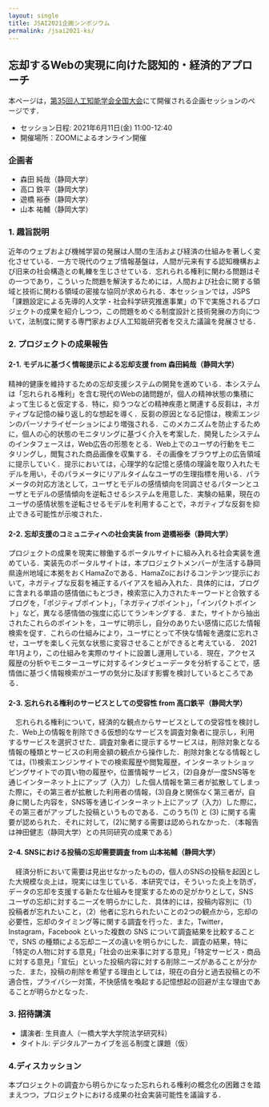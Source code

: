 ```yaml
---
layout: single
title: JSAI2021企画シンポジウム
permalink: /jsai2021-ks/
---
```


## 忘却するWebの実現に向けた認知的・経済的アプローチ
本ページは，[第35回人工知能学会全国大会](https://www.ai-gakkai.or.jp/jsai2021/)にて開催される企画セッションのページです．

* セッション日程: 2021年6月11日(金) 11:00-12:40
* 開催場所：ZOOMによるオンライン開催

### 企画者
* 森田 純哉（静岡大学）
* 高口 鉄平（静岡大学）
* 遊橋 裕泰（静岡大学）
* 山本 祐輔（静岡大学）

### 1. 趣旨説明
近年のウェブおよび機械学習の発展は人間の生活および経済の仕組みを著しく変化させている．一方で現代のウェブ情報基盤は，人間が元来有する認知機構および旧来の社会構造との軋轢を生じさせている．忘れられる権利に関わる問題はその一つであり，こういった問題を解決するためには，人間および社会に関する領域と技術に関わる領域の密接な協同が求められる．本セッションでは，JSPS「課題設定による先導的人文学・社会科学研究推進事業」の下で実施されるプロジェクトの成果を紹介しつつ，この問題をめぐる制度設計と技術発展の方向について，法制度に関する専門家および人工知能研究者を交えた議論を発展させる．


### 2. プロジェクトの成果報告
#### 2-1. モデルに基づく情報提示による忘却支援 from 森田純哉（静岡大学）
精神的健康を維持するための忘却支援システムの開発を進めている．本システムは「忘れられる権利」を含む現代のWebの諸問題が，個人の精神状態の集積によって生じると仮定する．特に，抑うつなどの精神疾患と関連する反芻は，ネガティブな記憶の繰り返し的な想起を導く．反芻の原因となる記憶は，検索エンジンのパーソナライゼーションにより増強される．このメカニズムを防止するために，個人の心的状態のモニタリングに基づく介入を考案した．開発したシステムのインタフェースは，Web広告の形態をとる．Web上でのユーザの行動をモニタリングし，閲覧された商品画像を収集する．その画像をブラウザ上の広告領域に提示していく．提示においては，心理学的な記憶と感情の理論を取り入れたモデルを用い，そのパラメータにリアルタイムなユーザの生理指標を用いる．パラメータの対応方法として，ユーザとモデルの感情傾向を同調させるパターンとユーザとモデルの感情傾向を逆転させるシステムを用意した．実験の結果，現在のユーザの感情状態を逆転させるモデルを利用することで，ネガティブな反芻を抑止できる可能性が示唆された．

#### 2-2. 忘却支援のコミュニティへの社会実装 from 遊橋裕泰（静岡大学）
プロジェクトの成果を現実に稼働するポータルサイトに組み入れる社会実装を進めている．実装先のポータルサイトは，本プロジェクトメンバーが生活する静岡県遠州地域に本拠をおくHamaZoである．HamaZoにおけるコンテンツ提示において，ネガティブな反芻を補正するバイアスを組み入れた．具体的には，ブログに含まれる単語の感情価にもとづき，検索窓に入力されたキーワードと合致するブログを，「ポジティブポイント」，「ネガティブポイント」，「インパクトポイント」など，異なる感情価の強度に応じてランキングする．また，サイトから抽出されたこれらのポイントを，ユーザに明示し，自分のありたい感情に応じた情報検索を促す．これらの仕組みにより，ユーザにとって不快な情報を適度に忘れさせ，ユーザを楽しく元気な状態に変容させることができると考えている．
2021年1月より，この仕組みを実際のサイトに設置し運用している．現在，アクセス履歴の分析やモニターユーザに対するインタビューデータを分析することで，感情価に基づく情報検索がユーザの気分に及ぼす影響を検討しているところである．

#### 2-3. 忘れられる権利のサービスとしての受容性 from 高口鉄平（静岡大学）
　忘れられる権利について，経済的な観点からサービスとしての受容性を検討した．Web上の情報を削除できる仮想的なサービスを調査対象者に提示し，利用するサービスを選択させた．調査対象者に提示するサービスは，削除対象となる情報の種類とサービスの利用金額の観点から操作した．削除対象となる情報としては，(1)検索エンジンサイトでの検索履歴や閲覧履歴，インターネットショッピングサイトでの買い物の履歴や，位置情報サービス，(2)自身が一度SNS等を通じインターネット上にアップ（入力）した個人情報を第三者が拡散してしまった際に，その第三者が拡散した利用者の情報，(3)自身と関係なく第三者が，自身に関した内容を，SNS等を通じインターネット上にアップ（入力）した際に，その第三者がアップした投稿というものである．このうち(1)
と (3) に関する需要が認められた．それに対して，(2)に関する需要は認められなかった．（本報告は神田健志（静岡大学）との共同研究の成果である）

#### 2-4. SNSにおける投稿の忘却需要調査 from 山本祐輔（静岡大学）
　経済分析において需要は見出せなかったものの，個人のSNSの投稿を起因とした大規模な炎上は，現実には生じている．本研究では，そういった炎上を防ぎ，データの忘却を支援する新たな仕組みを提案するための足がかりとして，SNS
ユーザの忘却に対するニーズを明らかにした．具体的には，投稿内容別に（1）投稿者が忘れたいこと，（2）他者に忘れられたいことの2つの観点から，忘却の必要性，忘却のタイミング等に関する調査を行った．また，Twitter，Instagram，Facebook
といった複数の SNS について調査結果を比較することで，SNS
の種類による忘却ニーズの違いを明らかにした．調査の結果，特に「特定の人物に対する意見」「社会の出来事に対する意見」「特定サービス・商品に対する意見」「宣伝」といった投稿内容に対する削除ニーズがあることが分かった．また，投稿の削除を希望する理由としては，現在の自分と過去投稿との不適合性，プライバシー対策，不快感情を喚起する記憶想起の回避が主な理由であることが明らかとなった．

### 3. 招待講演
* 講演者: 生貝直人（一橋大学大学院法学研究科）
* タイトル: デジタルアーカイブを巡る制度と課題（仮）

### 4.ディスカッション
本プロジェクトの調査から明らかになった忘れられる権利の概念化の困難さを踏まえつつ，プロジェクトにおける成果の社会実装可能性を議論する．

